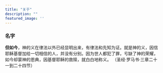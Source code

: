 ```yaml
---
title: "关于"
description: ""
featured_image: ''
---
```

### 名字

**但如今**，神的义在律法以外已经显明出来，有律法和先知为证。就是神的义，因信耶稣基督加给一切相信的人，并没有分别。因为世人都犯了罪，亏缺了神的荣耀，如今却蒙神的恩典，因基督耶稣的救赎，就白白地称义。 
 （圣经·罗马书·三章二十一到二十四节）

